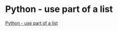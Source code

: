 # Python - use part of a list
[Python - use part of a list](https://aiwithcloud.com/2022/09/16/python___use_part_of_a_list/)
